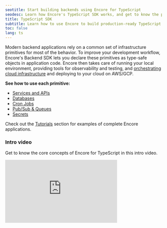 ```yaml
---
seotitle: Start building backends using Encore for TypeScript
seodesc: Learn how Encore's TypeScript SDK works, and get to know the powerful features that help you build cloud backend applications easier than ever before.
title: TypeScript SDK
subtitle: Learn how to use Encore to build production-ready TypeScript backend applications and distributed systems
toc: false
lang: ts
---
```


Modern backend applications rely on a common set of infrastructure primitives for most of the behavior. To improve your development workflow, Encore's Backend SDK lets you declare these primitives as type-safe objects in application code. Encore then takes care of running your local environment, providing tools for observability and testing, and [orchestrating cloud infrastructure](/docs/deploy/infra) and deploying to your cloud on AWS/GCP.

**See how to use each primitive:**
- [Services and APIs](/docs/ts/primitives/services-and-apis)
- [Databases](/docs/ts/primitives/databases)
- [Cron Jobs](/docs/ts/primitives/cron-jobs)
- [Pub/Sub & Queues](/docs/ts/primitives/pubsub)
- [Secrets](/docs/ts/primitives/secrets)

Check out the [Tutorials](/docs/tutorials) section for examples of complete Encore applications.

### Intro video

Get to know the core concepts of Encore for TypeScript in this intro video.

<iframe width="360" height="202" src="https://www.youtube.com/embed/zr3OXQKbaHQ?si=zUVcR9eYmC3OuW2c" title="Encore for TypeScript Intro" frameborder="0" allow="accelerometer; autoplay; clipboard-write; encrypted-media; gyroscope; picture-in-picture; web-share" allowfullscreen></iframe>